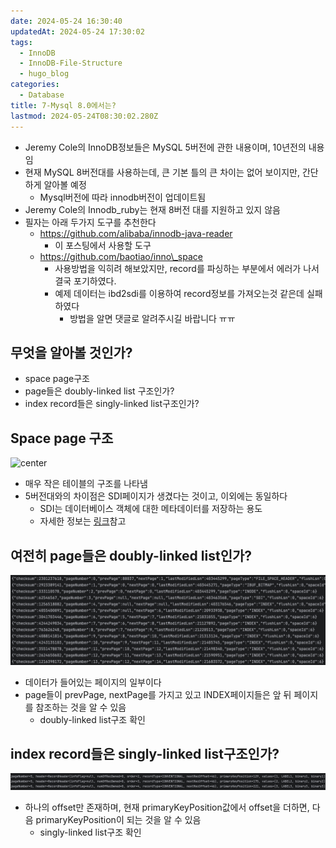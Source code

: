 ```yaml
---
date: 2024-05-24 16:30:40
updatedAt: 2024-05-24 17:30:02
tags:
  - InnoDB
  - InnoDB-File-Structure
  - hugo_blog
categories:
  - Database
title: 7-Mysql 8.0에서는?
lastmod: 2024-05-24T08:30:02.280Z
---
```

* Jeremy Cole의 InnoDB정보들은 MySQL 5버전에 관한 내용이며, 10년전의 내용임
* 현재 MySQL 8버전대를 사용하는데, 큰 기본 틀의 큰 차이는 없어 보이지만, 간단하게 알아볼 예정
  * Mysql버전에 따라 innodb버전이 업데이트됨
* Jeremy Cole의 Innodb\_ruby는 현재 8버전 대를 지원하고 있지 않음
* 필자는 아래 두가지 도구를 추천한다
  * https://github.com/alibaba/innodb-java-reader
    * 이 포스팅에서 사용할 도구
  * https://github.com/baotiao/inno\_space
    * 사용방법을 익히려 해보았지만, record를 파싱하는 부분에서 에러가 나서 결국 포기하였다.
    * 예제 데이터는 ibd2sdi를 이용하여 record정보를 가져오는것 같은데 실패하였다
      * 방법을 알면 댓글로 알려주시길 바랍니다 ㅠㅠ

## 무엇을 알아볼 것인가?

* space page구조
* page들은 doubly-linked list 구조인가?
* index record들은 singly-linked list구조인가?

## Space page 구조

![center](Pasted%20image%2020240524171103.png#center)

* 매우 작은 테이블의 구조를 나타냄
* 5버전대와의 차이점은 SDI페이지가 생겼다는 것이고, 이외에는 동일하다
  * SDI는 데이터베이스 객체에 대한 메타데이터를 저장하는 용도
  * 자세한 정보는 [링크](https://dev.mysql.com/doc/refman/8.0/en/serialized-dictionary-information.html)참고

## 여전히 page들은 doubly-linked list인가?

![](/image/real-resource-image/Pasted%20image%2020240524172057.png)

* 데이터가 들어있는 페이지의 일부이다
* page들이 prevPage, nextPage를 가지고 있고 INDEX페이지들은 앞 뒤 페이지를 참조하는 것을 알 수 있음
  * doubly-linked list구조 확인

## index record들은 singly-linked list구조인가?

![center](/image/real-resource-image/Pasted%20image%2020240524172847.png)

* 하나의 offset만 존재하며, 현재 primaryKeyPosition값에서 offset을 더하면, 다음 primaryKeyPosition이 되는 것을 알 수 있음
  * singly-linked list구조 확인

